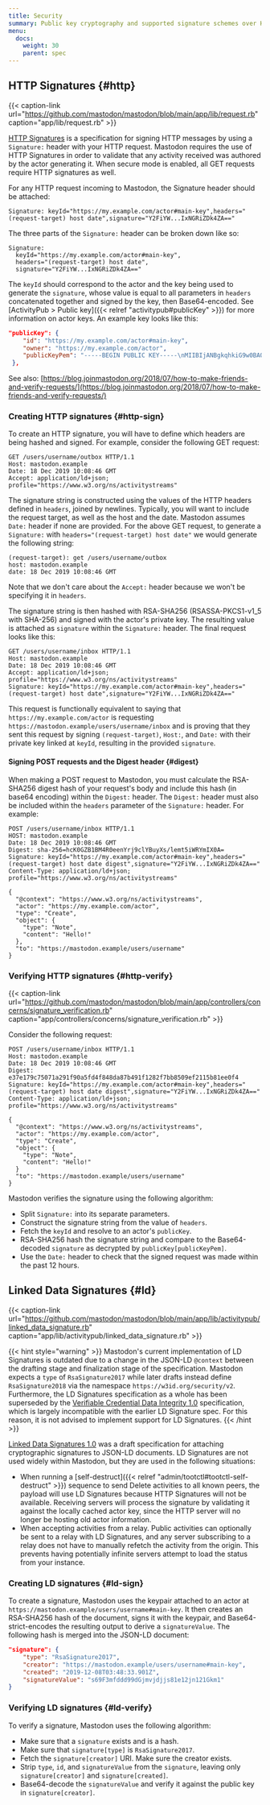 ```yaml
---
title: Security
summary: Public key cryptography and supported signature schemes over HTTP and JSON-LD.
menu:
  docs:
    weight: 30
    parent: spec
---
```


## HTTP Signatures {#http}

{{< caption-link url="https://github.com/mastodon/mastodon/blob/main/app/lib/request.rb" caption="app/lib/request.rb" >}}

[HTTP Signatures](https://datatracker.ietf.org/doc/html/draft-cavage-http-signatures) is a specification for signing HTTP messages by using a `Signature:` header with your HTTP request. Mastodon requires the use of HTTP Signatures in order to validate that any activity received was authored by the actor generating it. When secure mode is enabled, all GET requests require HTTP signatures as well.

For any HTTP request incoming to Mastodon, the Signature header should be attached:

```http
Signature: keyId="https://my.example.com/actor#main-key",headers="(request-target) host date",signature="Y2FiYW...IxNGRiZDk4ZA=="
```

The three parts of the `Signature:` header can be broken down like so:

```http
Signature:
  keyId="https://my.example.com/actor#main-key",
  headers="(request-target) host date",
  signature="Y2FiYW...IxNGRiZDk4ZA=="
```

The `keyId` should correspond to the actor and the key being used to generate the `signature`, whose value is equal to all parameters in `headers` concatenated together and signed by the key, then Base64-encoded. See [ActivityPub > Public key]({{< relref "activitypub#publicKey" >}}) for more information on actor keys. An example key looks like this:

```json
"publicKey": {
    "id": "https://my.example.com/actor#main-key",
    "owner": "https://my.example.com/actor",
    "publicKeyPem": "-----BEGIN PUBLIC KEY-----\nMIIBIjANBgkqhkiG9w0BAQEFAAOCAQ8AMIIBCgKCAQEAvXc4vkECU2/CeuSo1wtn\nFoim94Ne1jBMYxTZ9wm2YTdJq1oiZKif06I2fOqDzY/4q/S9uccrE9Bkajv1dnkO\nVm31QjWlhVpSKynVxEWjVBO5Ienue8gND0xvHIuXf87o61poqjEoepvsQFElA5ym\novljWGSA/jpj7ozygUZhCXtaS2W5AD5tnBQUpcO0lhItYPYTjnmzcc4y2NbJV8hz\n2s2G8qKv8fyimE23gY1XrPJg+cRF+g4PqFXujjlJ7MihD9oqtLGxbu7o1cifTn3x\nBfIdPythWu5b4cujNsB3m3awJjVmx+MHQ9SugkSIYXV0Ina77cTNS0M2PYiH1PFR\nTwIDAQAB\n-----END PUBLIC KEY-----\n"
 },
```

See also: [https://blog.joinmastodon.org/2018/07/how-to-make-friends-and-verify-requests/](https://blog.joinmastodon.org/2018/07/how-to-make-friends-and-verify-requests/)

### Creating HTTP signatures {#http-sign}

To create an HTTP signature, you will have to define which headers are being hashed and signed. For example, consider the following GET request:

```http
GET /users/username/outbox HTTP/1.1
Host: mastodon.example
Date: 18 Dec 2019 10:08:46 GMT
Accept: application/ld+json; profile="https://www.w3.org/ns/activitystreams"
```

The signature string is constructed using the values of the HTTP headers defined in `headers`, joined by newlines. Typically, you will want to include the request target, as well as the host and the date. Mastodon assumes `Date:` header if none are provided. For the above GET request, to generate a `Signature:` with `headers="(request-target) host date"` we would generate the following string:

```text
(request-target): get /users/username/outbox
host: mastodon.example
date: 18 Dec 2019 10:08:46 GMT
```

Note that we don't care about the `Accept:` header because we won't be specifying it in `headers`.

The signature string is then hashed with RSA-SHA256 (RSASSA-PKCS1-v1_5 with SHA-256) and signed with the actor's private key. The resulting value is attached as `signature` within the `Signature:` header. The final request looks like this:

```http
GET /users/username/inbox HTTP/1.1
Host: mastodon.example
Date: 18 Dec 2019 10:08:46 GMT
Accept: application/ld+json; profile="https://www.w3.org/ns/activitystreams"
Signature: keyId="https://my.example.com/actor#main-key",headers="(request-target) host date",signature="Y2FiYW...IxNGRiZDk4ZA=="
```

This request is functionally equivalent to saying that `https://my.example.com/actor` is requesting `https://mastodon.example/users/username/inbox` and is proving that they sent this request by signing `(request-target)`, `Host:`, and `Date:` with their private key linked at `keyId`, resulting in the provided `signature`.

#### Signing POST requests and the Digest header {#digest}

When making a POST request to Mastodon, you must calculate the RSA-SHA256 digest hash of your request's body and include this hash (in base64 encoding) within the `Digest:` header. The `Digest:` header must also be included within the `headers` parameter of the `Signature:` header. For example:

```http
POST /users/username/inbox HTTP/1.1
HOST: mastodon.example
Date: 18 Dec 2019 10:08:46 GMT
Digest: sha-256=hcK0GZB1BM4R0eenYrj9clYBuyXs/lemt5iWRYmIX0A=
Signature: keyId="https://my.example.com/actor#main-key",headers="(request-target) host date digest",signature="Y2FiYW...IxNGRiZDk4ZA=="
Content-Type: application/ld+json; profile="https://www.w3.org/ns/activitystreams"

{
  "@context": "https://www.w3.org/ns/activitystreams",
  "actor": "https://my.example.com/actor",
  "type": "Create",
  "object": {
    "type": "Note",
    "content": "Hello!"
  },
  "to": "https://mastodon.example/users/username"
}
```

### Verifying HTTP signatures {#http-verify}

{{< caption-link url="https://github.com/mastodon/mastodon/blob/main/app/controllers/concerns/signature_verification.rb" caption="app/controllers/concerns/signature_verification.rb" >}}

Consider the following request:

```http
POST /users/username/inbox HTTP/1.1
Host: mastodon.example
Date: 18 Dec 2019 10:08:46 GMT
Digest: e37e179c75071a291f90a5fd4f848da87b491f1282f7bb8509ef2115b81ee0f4
Signature: keyId="https://my.example.com/actor#main-key",headers="(request-target) host date digest",signature="Y2FiYW...IxNGRiZDk4ZA=="
Content-Type: application/ld+json; profile="https://www.w3.org/ns/activitystreams"

{
  "@context": "https://www.w3.org/ns/activitystreams",
  "actor": "https://my.example.com/actor",
  "type": "Create",
  "object": {
    "type": "Note",
    "content": "Hello!"
  }
  "to": "https://mastodon.example/users/username"
}
```

Mastodon verifies the signature using the following algorithm:

* Split `Signature:` into its separate parameters.
* Construct the signature string from the value of `headers`.
* Fetch the `keyId` and resolve to an actor's `publicKey`.
* RSA-SHA256 hash the signature string and compare to the Base64-decoded `signature` as decrypted by `publicKey[publicKeyPem]`.
* Use the `Date:` header to check that the signed request was made within the past 12 hours.

## Linked Data Signatures {#ld}

{{< caption-link url="https://github.com/mastodon/mastodon/blob/main/app/lib/activitypub/linked_data_signature.rb" caption="app/lib/activitypub/linked_data_signature.rb" >}}

{{< hint style="warning" >}}
Mastodon's current implementation of LD Signatures is outdated due to a change in the JSON-LD `@context` between the drafting stage and finalization stage of the specification. Mastodon expects a `type` of `RsaSignature2017` while later drafts instead define `RsaSignature2018` via the namespace `https://w3id.org/security/v2`. Furthermore, the LD Signatures specification as a whole has been superseded by the [Verifiable Credential Data Integrity 1.0](https://w3c.github.io/vc-data-integrity/) specification, which is largely incompatible with the earlier LD Signature spec. For this reason, it is not advised to implement support for LD Signatures.
{{< /hint >}}

[Linked Data Signatures 1.0](https://web.archive.org/web/20170923124140/https://w3c-dvcg.github.io/ld-signatures/) was a draft specification for attaching cryptographic signatures to JSON-LD documents. LD Signatures are not used widely within Mastodon, but they are used in the following situations:

- When running a [self-destruct]({{< relref "admin/tootctl#tootctl-self-destruct" >}}) sequence to send Delete activities to all known peers, the payload will use LD Signatures because HTTP Signatures will not be available. Receiving servers will process the signature by validating it against the locally cached actor key, since the HTTP server will no longer be hosting old actor information.
- When accepting activities from a relay. Public activities can optionally be sent to a relay with LD Signatures, and any server subscribing to a relay does not have to manually refetch the activity from the origin. This prevents having potentially infinite servers attempt to load the status from your instance.

### Creating LD signatures {#ld-sign}

To create a signature, Mastodon uses the keypair attached to an actor at `https://mastodon.example/users/username#main-key`. It then creates an RSA-SHA256 hash of the document, signs it with the keypair, and Base64-strict-encodes the resulting output to derive a `signatureValue`. The following hash is merged into the JSON-LD document:

```json
"signature": {
    "type": "RsaSignature2017",
    "creator": "https://mastodon.example/users/username#main-key",
    "created": "2019-12-08T03:48:33.901Z",
    "signatureValue": "s69F3mfddd99dGjmvjdjjs81e12jn121Gkm1"
}
```

### Verifying LD signatures {#ld-verify}

To verify a signature, Mastodon uses the following algorithm:

* Make sure that a `signature` exists and is a hash.
* Make sure that `signature[type]` is `RsaSignature2017`.
* Fetch the `signature[creator]` URI. Make sure the creator exists.
* Strip `type`, `id`, and `signatureValue` from the `signature`, leaving only `signature[creator]` and `signature[created]`.
* Base64-decode the `signatureValue` and verify it against the public key in `signature[creator]`.

